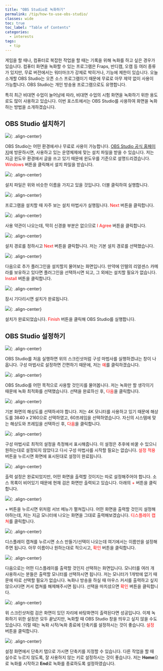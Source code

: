```yaml
---
title: "OBS Studio로 녹화하기"
permalink: /tip/how-to-use-obs-studio/
classes: wide
toc: true
toc_label: "Table of Contents"
categories:
  - interests
tags:
  - tip
---
```


게임을 할 때나, 컴퓨터로 복잡한 작업을 할 때는 기록을 위해 녹화를 하고 싶은 경우가 있습니다. 컴퓨터 화면을 녹화할 수 있는 프로그램은 Fraps, 반디캠, 오캠 등 여러 종류가 있지만, 무료 버전에서는 워터마크가 강제로 박히거나, 기능에 제한이 있습니다. 오늘 소개할 OBS Studio는 오픈 소스 프로그램이기 때문에 무료로 아무 제약 없이 사용이 가능합니다. OBS Studio는 개인 방송용 프로그램으로도 유명합니다.

특히 최근 비대면 수업이 늘어남에 따라, 비대면 수업의 시험 화면을 녹화하기 위한 용도로도 많이 사용하고 있습니다. 이번 포스트에서는 OBS Studio를 사용하여 화면을 녹화하는 방법을 소개하겠습니다.

## OBS Studio 설치하기

![](/assets/images/Tip/003/01.png){: .align-center}

OBS Studio는 어떤 환경에서나 무료로 사용이 가능합니다. [OBS Studio 공식 홈페이지](https://obsproject.com/ko)에 방문하시면, 사용하고 있는 운영체제에 맞는 설치 파일을 받을 수 있습니다. 저는 지금 윈도우 환경에서 글을 쓰고 있기 때문에 윈도우를 기준으로 설명드리겠습니다. <span style="color:red">Windows</span> 버튼을 클릭해서 설치 파일을 받습니다.

![](/assets/images/Tip/003/02.png){: .align-center}

설치 파일은 위와 비슷한 이름을 가지고 있을 것입니다. 더블 클릭하여 실행합니다.

![](/assets/images/Tip/003/03.png){: .align-center}

프로그램을 설치할 때 자주 보는 설치 마법사가 실행됩니다. <span style="color:red">Next</span> 버튼을 클릭합니다.

![](/assets/images/Tip/003/04.png){: .align-center}

사용 약관이 나오는데, 딱히 신경쓸 부분은 없으므로 <span style="color:red">I Agree</span> 버튼을 클릭합니다.

![](/assets/images/Tip/003/05.png){: .align-center}

설치 경로를 정하시고 <span style="color:red">Next</span> 버튼을 클릭합니다. 저는 기본 설치 경로를 선택했습니다.

![](/assets/images/Tip/003/06.png){: .align-center}

다음으로 추가 플러그인을 설치할지 물어보는 화면입니다. 만약에 인텔의 리얼센스 카메라를 보유하고 있다면 플러그인을 선택하시면 되고, 그 외에는 설치할 필요가 없습니다. <span style="color:red">Install</span> 버튼을 클릭합니다.

![](/assets/images/Tip/003/07.png){: .align-center}

잠시 기다리시면 설치가 완료됩니다.

![](/assets/images/Tip/003/08.png){: .align-center}

설치가 완료되었습니다. <span style="color:red">Finish</span> 버튼을 클릭해 OBS Studio를 실행합니다.

## OBS Studio 설정하기

![](/assets/images/Tip/003/09.png){: .align-center}

OBS Studio를 처음 실행하면 위의 스크린샷처럼 구성 마법사를 실행하겠냐는 창이 나옵니다. 구성 마법사로 설정하면 간편하기 때문에, 저는 <span style="color:red">예</span>를 클릭하겠습니다.

![](/assets/images/Tip/003/10.png){: .align-center}

OBS Studio를 어떤 목적으로 사용할 것인지를 물어봅니다. 저는 녹화만 할 생각이기 때문에 녹화 최적화를 선택했습니다. 선택을 완료하신 후, <span style="color:red">다음</span>을 클릭합니다.

![](/assets/images/Tip/003/11.png){: .align-center}

기본 화면의 해상도를 선택하셔야 합니다. 저는 4K 모니터를 사용하고 있기 때문에 해상도를 3840 x 2160으로 선택하였고, 60프레임을 선택하였습니다. 자신의 시스템에 맞는 해상도와 프레임을 선택하신 후, <span style="color:red">다음</span>을 클릭합니다.

![](/assets/images/Tip/003/12.png){: .align-center}

구성 마법사로 최적의 설정을 측정해서 표시해줍니다. 이 설정은 추후에 바꿀 수 있으니 원하는대로 설정되지 않았다고 다시 구성 마법사를 시작할 필요는 없습니다. <span style="color:red">설정 적용</span> 버튼을 누르시면 화면에 표시된대로 설정이 완료됩니다.

![](/assets/images/Tip/003/13.png){: .align-center}

출력 설정은 완료되었지만, 어떤 화면을 출력할 것이지는 따로 설정해주어야 합니다. 소스 목록이 비어있기 때문에 현재 검은 화면만 출력되고 있습니다. 아래의 <span style="color:red">+</span> 버튼을 클릭합니다.

![](/assets/images/Tip/003/14.png){: .align-center}

\+ 버튼을 누르시면 위처럼 서브 메뉴가 펼쳐집니다. 어떤 화면을 출력할 것인지 설정해야하는데, 저는 지금 모니터에 나오는 화면을 그대로 출력해보겠습니다. <span style="color:red">디스플레이 캡쳐</span>를 클릭합니다.

![](/assets/images/Tip/003/15.png){: .align-center}

디스플레이 캡쳐를 누르시면 소스 만들기/선택이 나오는데 여기에서는 이름만을 설정해주면 됩니다. 아무 이름이나 원하는대로 적으시고, <span style="color:red">확인</span> 버튼을 클릭합니다.

![](/assets/images/Tip/003/16.png){: .align-center}

다음으로는 어떤 디스플레이를 출력할 것인지 선택하는 화면입니다. 모니터를 여러 개 사용하시는 분들은 출력할 모니터를 선택하시면 됩니다. 저는 모니터가 1개밖에 없기 때문에 따로 선택할 필요가 없습니다. 녹화나 방송을 하실 때 마우스 커서를 출력하고 싶지 않으시다면 커서 캡쳐를 해제해주시면 됩니다. 선택을 마치셨으면 <span style="color:red">확인</span> 버튼을 클릭합니다.

![](/assets/images/Tip/003/17.png){: .align-center}

위 스크린샷처럼 검은 화면이 있던 자리에 바탕화면이 출력된다면 성공입니다. 이제 녹화하기 위한 설정은 모두 끝났지만, 녹화할 때 OBS Studio 창을 띄우고 싶지 않을 수도 있습니다. 이럴 때는 녹화 시작/녹화 종료에 단축키를 설정하시는 것이 좋습니다. <span style="color:red">설정</span> 버튼을 클릭합니다.

![](/assets/images/Tip/003/18.png){: .align-center}

설정 화면에서 단축키 탭으로 가시면 단축키를 지정할 수 있습니다. 다른 작업을 할 때 실수로 누르지 않도록, 잘 사용하지 않는 키로 설정하시는 것이 좋습니다. 저는 **Home**으로 녹화를 시작하고 **End**로 녹화를 종료하도록 설정하였습니다.